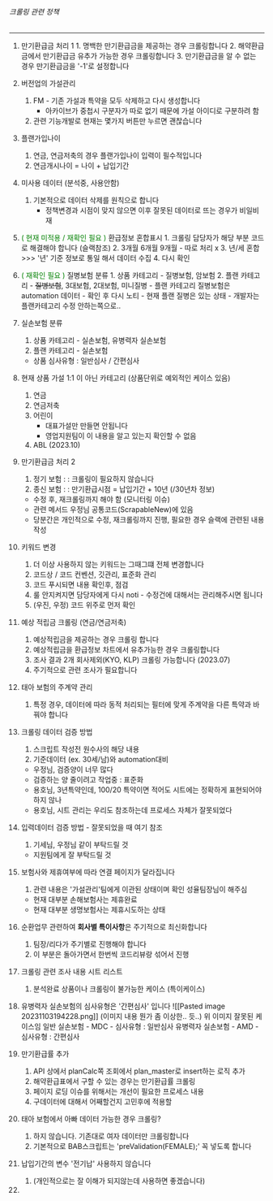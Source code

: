 ###### 크롤링 관련 정책
---


01.  만기환급금 처리 1
	1. 명백한 만기환급금을 제공하는 경우 크롤링합니다
	2. 해약환급금에서 만기환급금 유추가 가능한 경우 크롤링합니다
	3. 만기환급금을 알 수 없는 경우 만기환급금을 '-1'로 설정합니다


02. 버전업의 가설관리
	1. FM - 기존 가설과 특약을 모두 삭제하고 다시 생성합니다 
		- 아카이브가 중첩시 구분자가 따로 없기 때문에 가설 아이디로 구분하려 함
	2. 관련 기능개발로 현재는 몇가지 버튼만 누르면 괜찮습니다


03. 플랜가입나이
	1. 연금, 연금저축의 경우 플랜가입나이 입력이 필수적입니다 
	2. 연금개시나이 = 나이 + 납입기간 


04. 미사용 데이터 (분석중, 사용안함)
	1. 기본적으로 데이터 삭제를 원칙으로 합니다
		- 정책변경과 시점이 맞지 않으면 이후 잘못된 데이터로 뜨는 경우가 비일비재


05.  <span style="color:green">( 현재 미적용 / 재확인 필요 )</span> 환급정보 혼합표시
	1. 크롤링 담당자가 해당 부분 코드로 해결해야 합니다 (슬랙참조)
	2. 3개월 6개월 9개월 - 따로 처리 x
	3. 년/세 혼합 >>> '년' 기준 정보로 통일 해서 데이터 수집
	4. 다시 확인


06.  <span style="color:green">( 재확인 필요 )</span> 질병보험 분류 
	1. 상품 카테고리 - 질병보험, 암보험
	2. 플랜 카테고리 - ~~질병보험~~, 3대보험, 2대보험, 미니질병 
	- 플랜 카테고리 질병보험은 automation 데이터 
	- 확인 후 다시 노티 
	- 현재 플랜 질병은 있는 상태 
	- 개발자는 플랜카테고리 수정 안하는쪽으로..


07. 실손보험 분류
	1. 상품 카테고리 - 실손보험, 유병력자 실손보험 
	2. 플랜 카테고리 - 실손보험 
	- 상품 심사유형 : 일반심사 / 간편심사 


08. 현재 상품 가설 1:1 이 아닌 카테고리 (상품단위로 예외적인 케이스 있음)
	1. 연금 
	2. 연금저축 
	3. 어린이 
		- 대표가설만 만들면 안됩니다 
		- 영업지원팀이 이 내용을 알고 있는지 확인할 수 없음 
	4. ABL (2023.10) 


09. 만기환급금 처리 2
	1. 정기 보험 : : 크롤링이 필요하지 않습니다 
	2. 종신 보험 : : 만기환급시점 = 납입기간 + 10년 (/30년차 정보)
	 - 수정 후, 재크롤링까지 해야 함 (모니터링 이슈)
	 - 관련 메서드 우정님 공통코드(ScrapableNew)에 있음
	 - 당분간은 개인적으로 수정, 재크롤링까지 진행, 필요한 경우 슬랙에 관련된 내용 작성


10. 키워드 변경 
	1. 더 이상 사용하지 않는 키워드는 그때그떄 전체 변경합니다
	3. 코드상 / 코드 컨벤션, 깃관리, 표준화 관리
	4. 코드 푸시되면 내용 확인후, 점검 
	5. 룰 안지켜지면 담당자에게 다시 noti - 수정건에 대해서는 관리해주시면 됩니다
	6. (우진, 우정) 코드 위주로 먼저 확인


11. 예상 적립금 크롤링 (연금/연금저축) 
	1. 예상적립금을 제공하는 경우 크롤링 합니다 
	2. 예상적립금을 환급정보 차트에서 유추가능한 경우 크롤링합니다 
	3. 조사 결과 2개 회사제외(KYO, KLP) 크롤링 가능합니다 (2023.07)  
	4. 주기적으로 관련 조사가 필요합니다 


12. 태아 보험의 주계약 관리
	1. 특정 경우, 데이터에 따라 동적 처리되는 필터에 맞게 주계약을 다른 특약과 바꿔야 합니다 


13. 크롤링 데이터 검증 방법 
	1. 스크립트 작성전 원수사의 해당 내용 
	2. 기준데이터 (ex. 30세/남)와 automation대비 
	- 우정님, 검증양이 너무 많다 
	- 검증하는 양 줄이려고 작업중 : 표준화 
	- 용호님, 3년특약인데, 100/20 특약이면 적어도 시트에는 정확하게 표현되어야 하지 않나 
	- 용호님, 시트 관리는 우리도 참조하는데 프로세스 자체가 잘못되었다 


14. 입력데이터 검증 방법 - 잘못되었을 때 여기 참조  
	1. 기세님, 우정님 같이 부탁드릴 것
	- 지원팀에게 잘 부탁드릴 것 


15. 보험사와 제휴여부에 따라 연결 페이지가 달라집니다
	1. 관련 내용은 '가설관리'팀에게 이관된 상태이며 확인 성율팀장님이 해주심
	- 현재 대부분 손해보험사는 제휴완료
	- 현재 대부분 생명보험사는 제휴시도하는 상태


16. 순환업무 관련하여 **회사별 특이사항**은 주기적으로 최신화합니다 
	1. 팀장/리다가 주기별로 진행해야 합니다 
	2. 이 부분은 돌아가면서 한번씩 코드리뷰랑 섞어서 진행 


17. 크롤링 관련 조사 내용 시트 리스트 
	1. 분석완료 상품이나 크롤링이 불가능한 케이스 (특이케이스) 


18. 유병력자 실손보험의 심사유형은 '간편심사' 입니다 
	![[Pasted image 20231103194228.png]]
	(이미지 내용 뭔가 좀 이상한.. 듯..)
	 위 이미지 잘못된 케이스임
	 일반 실손보험             - MDC - 심사유형 : 일반심사
	 유병력자 실손보험      - AMD - 심사유형 : 간편심사
	 


19. 만기환급률 추가 
	1. API 상에서 planCalc쪽 조회에서 plan_master로 insert하는 로직 추가
	2. 해약환급표에서 구할 수 있는 경우는 만기환급률 크롤링
	3. 페이지 로딩 이슈를 위해서는 개선이 필요한 프로세스 내용 
	4. 구데이터에 대해서 어째할건지 고민후에 적용할 


20. 태아 보험에서 아빠 데이터 가능한 경우 크롤링?
	1. 하지 않습니다. 기존대로 여자 데이터만 크롤링합니다
	2. 기본적으로 BAB스크립트는 'preValidation(FEMALE);' 꼭 넣도록 합니다


21. 납입기간의 변수 '전기납' 사용하지 않습니다
	1. (개인적으로는 잘 이해가 되지않는데 사용하면 좋겠습니다)

22. 